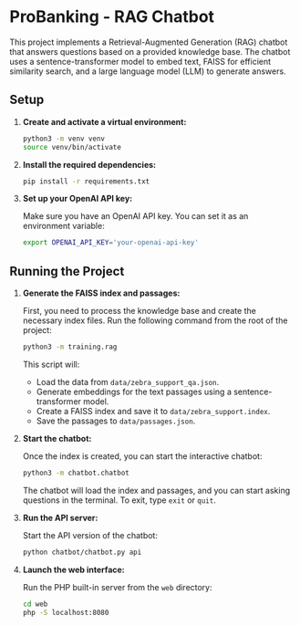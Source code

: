 # ProBanking - RAG Chatbot

This project implements a Retrieval-Augmented Generation (RAG) chatbot that answers questions based on a provided knowledge base. The chatbot uses a sentence-transformer model to embed text, FAISS for efficient similarity search, and a large language model (LLM) to generate answers.

## Setup

1.  **Create and activate a virtual environment:**

    ```bash
    python3 -m venv venv
    source venv/bin/activate
    ```

2.  **Install the required dependencies:**

    ```bash
    pip install -r requirements.txt
    ```

3.  **Set up your OpenAI API key:**

    Make sure you have an OpenAI API key. You can set it as an environment variable:

    ```bash
    export OPENAI_API_KEY='your-openai-api-key'
    ```

## Running the Project

1.  **Generate the FAISS index and passages:**

    First, you need to process the knowledge base and create the necessary index files. Run the following command from the root of the project:

    ```bash
    python3 -m training.rag
    ```

    This script will:
    -   Load the data from `data/zebra_support_qa.json`.
    -   Generate embeddings for the text passages using a sentence-transformer model.
    -   Create a FAISS index and save it to `data/zebra_support.index`.
    -   Save the passages to `data/passages.json`.

2.  **Start the chatbot:**

    Once the index is created, you can start the interactive chatbot:

    ```bash
    python3 -m chatbot.chatbot
    ```

    The chatbot will load the index and passages, and you can start asking questions in the terminal. To exit, type `exit` or `quit`.

3.  **Run the API server:**

    Start the API version of the chatbot:

    ```bash
    python chatbot/chatbot.py api
    ```

4.  **Launch the web interface:**

    Run the PHP built-in server from the `web` directory:

    ```bash
    cd web
    php -S localhost:8080
    ```
